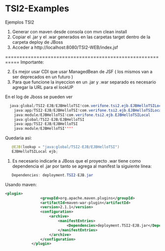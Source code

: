 TSI2-Examples
=============

Ejemplos TSI2

1) Generar con maven desde consola con mvn clean install
2) Copiar el .jar y el .war generados en las carpetas target dentro de la carpeta deploy de JBoss
3) Acceder a http://localhost:8080/TSI2-WEB/index.jsf

===========================================================
Importante:

2) Es mejor usar CDI que usar ManagedBean de JSF ( los mismos van a ser deprecados en un futuro )
3) Para que funcione la inyeccion en un .jar y .war separado es necesario agregar la URL para el lookUP

En el log de Jboss se pueden ver
`````java
  java:global/TSI2-EJB/EJBHelloTSI!com.verifone.tsi2.ejb.EJBHelloTSILocal
	java:app/TSI2-EJB/EJBHelloTSI!com.verifone.tsi2.ejb.EJBHelloTSILocal
	java:module/EJBHelloTSI!com.verifone.tsi2.ejb.EJBHelloTSILocal
	java:global/TSI2-EJB/EJBHelloTSI  
	java:app/TSI2-EJB/EJBHelloTSI   
	java:module/EJBHelloTSI''''
`````

Quedaria asi:
`````java
   @EJB(lookup = "java:global/TSI2-EJB/EJBHelloTSI")
   EJBHelloTSILocal ejb;
`````   
 1) Es necesario indicarle a JBoss que el proyecto .war tiene como dependencia el .jar por tanto se agrega al manifest la siguiente linea:

`````java
   Dependencies: deployment.TSI2-EJB.jar 
`````

Usando maven:

`````xml
<plugin>
                <groupId>org.apache.maven.plugins</groupId>
                <artifactId>maven-war-plugin</artifactId>
                <version>2.1.1</version>
                <configuration>
                    <archive>
                        <manifestEntries>
                            <Dependencies>deployment.TSI2-EJB.jar</Dependencies>
                        </manifestEntries>
                    </archive>
                </configuration>
            </plugin>
`````

   
